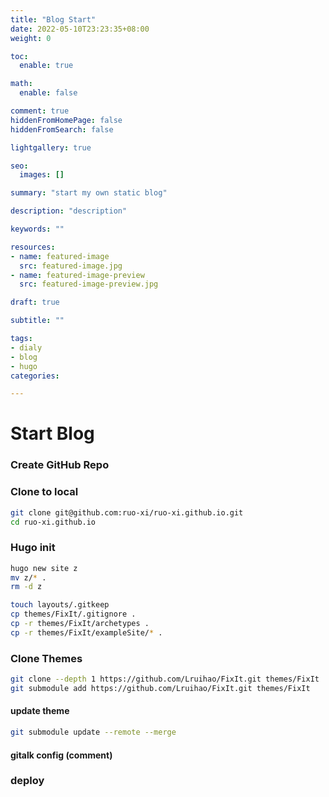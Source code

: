 ```yaml
---
title: "Blog Start"
date: 2022-05-10T23:23:35+08:00
weight: 0

toc:
  enable: true

math:
  enable: false

comment: true
hiddenFromHomePage: false
hiddenFromSearch: false

lightgallery: true

seo:
  images: []

summary: "start my own static blog"

description: "description"

keywords: ""

resources:
- name: featured-image
  src: featured-image.jpg
- name: featured-image-preview
  src: featured-image-preview.jpg

draft: true

subtitle: ""

tags:
- dialy
- blog
- hugo
categories:

---
```




# Start Blog 

### Create GitHub Repo 
### Clone to local
```bash
git clone git@github.com:ruo-xi/ruo-xi.github.io.git
cd ruo-xi.github.io
```
### Hugo init 
```bash
hugo new site z
mv z/* .
rm -d z

touch layouts/.gitkeep
cp themes/FixIt/.gitignore .
cp -r themes/FixIt/archetypes .
cp -r themes/FixIt/exampleSite/* .

```
### Clone Themes
```bash
git clone --depth 1 https://github.com/Lruihao/FixIt.git themes/FixIt
git submodule add https://github.com/Lruihao/FixIt.git themes/FixIt 
```
####  update theme
```bash
git submodule update --remote --merge
```
#### gitalk config (comment)

### deploy
